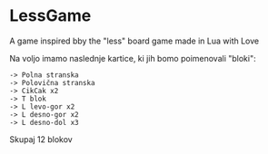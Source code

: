 # LessGame
A game inspired bby the "less" board game made in Lua with Love

Na voljo imamo naslednje kartice, ki jih bomo poimenovali "bloki":

	-> Polna stranska
	-> Polovična stranska
	-> CikCak x2
	-> T blok
	-> L levo-gor x2
	-> L desno-gor x2
	-> L desno-dol x3

Skupaj 12 blokov
